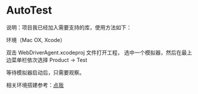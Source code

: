# AutoTest

说明：项目我已经加入需要支持的库，使用方法如下：

环境（Mac OX, Xcode）

双击 WebDriverAgent.xcodeproj 文件打开工程，
选中一个模拟器，然后在最上边菜单栏依次选择 Product -> Test

等待模拟器启动后，只需要观察。

相关环境搭建参考：[点我](https://testerhome.com/topics/7861)

